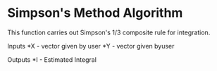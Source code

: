 # Simpson's Method Algorithm

This function carries out Simpson's 1/3 composite rule for integration.
 
Inputs
   *X - vector given by user
   *Y - vector given byuser
    
Outputs
   *I - Estimated Integral
